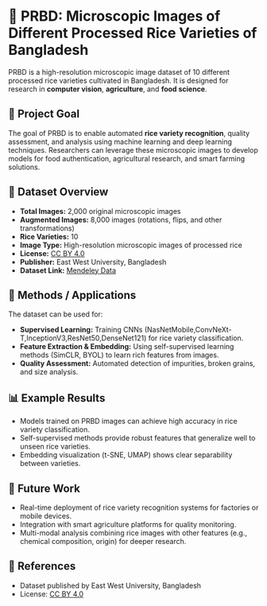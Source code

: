 # 🌾 PRBD: Microscopic Images of Different Processed Rice Varieties of Bangladesh

PRBD is a high-resolution microscopic image dataset of 10 different processed rice varieties cultivated in Bangladesh. It is designed for research in **computer vision**, **agriculture**, and **food science**.

## 🎯 Project Goal
The goal of PRBD is to enable automated **rice variety recognition**, quality assessment, and analysis using machine learning and deep learning techniques. Researchers can leverage these microscopic images to develop models for food authentication, agricultural research, and smart farming solutions.


## 📂 Dataset Overview

- **Total Images:** 2,000 original microscopic images  
- **Augmented Images:** 8,000 images (rotations, flips, and other transformations)  
- **Rice Varieties:** 10  
- **Image Type:** High-resolution microscopic images of processed rice  
- **License:** [CC BY 4.0](https://creativecommons.org/licenses/by/4.0/)  
- **Publisher:** East West University, Bangladesh  
- **Dataset Link:** [Mendeley Data](https://data.mendeley.com/datasets/sfp9s96prh/1)  


## 🧠 Methods / Applications

The dataset can be used for:  
- **Supervised Learning:** Training CNNs (NasNetMobile,ConvNeXt-T,InceptionV3,ResNet50,DenseNet121) for rice variety classification.  
- **Feature Extraction & Embedding:** Using self-supervised learning methods (SimCLR, BYOL) to learn rich features from images.  
- **Quality Assessment:** Automated detection of impurities, broken grains, and size analysis.  



## 📊 Example Results

- Models trained on PRBD images can achieve high accuracy in rice variety classification.  
- Self-supervised methods provide robust features that generalize well to unseen rice varieties.  
- Embedding visualization (t-SNE, UMAP) shows clear separability between varieties.



## 🚀 Future Work

- Real-time deployment of rice variety recognition systems for factories or mobile devices.  
- Integration with smart agriculture platforms for quality monitoring.  
- Multi-modal analysis combining rice images with other features (e.g., chemical composition, origin) for deeper research.


## 📜 References

- Dataset published by East West University, Bangladesh  
- License: [CC BY 4.0](https://creativecommons.org/licenses/by/4.0/)
